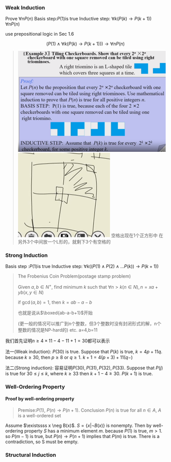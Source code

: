 
### Weak Induction
Prove $\forall n P(n)$
Basis step:$P(1)$is true
Inductive step: $\forall k (P(k)\to P(k+1))$
$\forall n P(n)$

use prepositional logic in Sec 1.6


















$$(P(1)\wedge \forall k (P(k)\to P(k+1)))\to \forall n P(n)$$


















>![9aac2d7d6a7256ae82cd8f52dda68bca.png](../../_resources/9aac2d7d6a7256ae82cd8f52dda68bca.png)
>![9dcdf2bc506184de00299c44ddee124a.png](../../_resources/9dcdf2bc506184de00299c44ddee124a.png)
>空格出现在1个正方形中
在另外3个中间放一个L形的，就剩下3个有空格的

### Strong Induction
Basis step :$P(1)$is true
Inductive step: $\forall k ((P(1)\wedge P(2)\wedge \dots P(k))\to P(k+1))$

> The Frobenius Coin Problem(postage stamp problem)
>
> Given $a,b \in N^+$, find minimum $k$ such that $\forall n>k(n \in N),n=xa+yb(x,y\in N)$
>
> if $\gcd(a,b)=1$, then $k=ab-a-b$ 
>
> 也就是说从$\boxed{ab-a-b+1}$开始
>
> (更一般的情况可以推广到n个整数，但3个整数时没有封闭形式的解，n个整数的情况是NP-hard的)
etc. a=4,b=11

我们首先证明$n \geq 4\times11-4-11+1=30$都可以表示

法一(Weak induction): $P(30)$ is true. Suppose that $P(k)$ is true, $k=4p+11q$. because $k \geq 30$, then $p \geq 8$ or $q \geq 1$. $k+1=4(p+3)+11(q-)$

法二(Strong induction): 容易证明$P(30),P(31),P(32),P(33)$. Suppose that $P(j)$ is true for $30\leq j\leq k$, where $k \geq 33$ then $k+1-4\geq 30$. $P(k+1)$ is true.



### Well-Ordering Property



#### Proof by well-ordering property

> Premise:$P(1)$, $P(n)\to P(n+1)$. Conclusion $P(n)$ is true for all $n \in A$, $A$ is a well-ordered set

Assume $\existssss x \neg B(x)$. $S=\{x|\neg B(x)\}$ is nonempty. Then by well-ordering property $S$ has a minimum element $m$. because $P(1)$ is true, $m > 1$. so $P(m-1)$ is true, but $P(n)\to P(n+1)$ implies that $P(m)$ is true. There is a contradiction, so S must be empty.

### Structural Induction